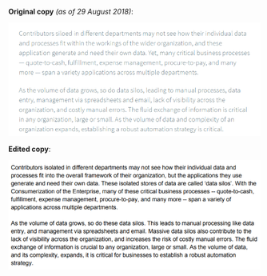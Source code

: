 **Original copy** *(as of 29 August 2018)*:

![](..\assets\celigo\celigo-integration-page-example.png)

**Edited copy**:  

![](..\assets\celigo\celigo-integration-edit-example.png)

